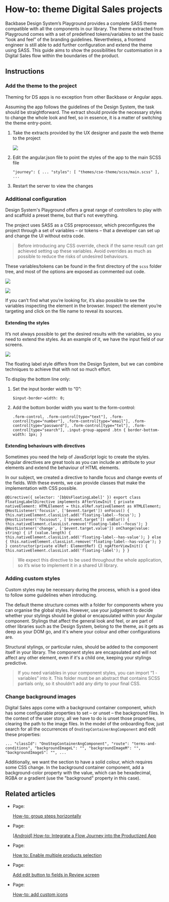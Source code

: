 # How-to: theme Digital Sales projects
Backbase Design System’s Playground provides a complete SASS theme compatible with all the components in our library. The theme extracted from Playground comes with a set of predefined tokens/variables to set the basic “look and feel” of the branding guidelines. Nevertheless, a frontend engineer is still able to add further configuration and extend the theme using SASS. This guide aims to show the possibilities for customisation in a Digital Sales flow within the boundaries of the product.

## Instructions

### Add the theme to the project

Theming for DS apps is no exception from other Backbase or Angular apps.

Assuming the app follows the guidelines of the Design System, the task should be straightforward. The extract should provide the necessary styles to change the whole look and feel, so in essence, it is a matter of switching the theme entry-point.

1.  Take the extracts provided by the UX designer and paste the web theme to the project  
      
    
    ![](./how-to-theme-digital-sales-projects-0.png)
    
2.  Edit the angular.json file to point the styles of the app to the main SCSS file  
      
    
    `"journey": { ... "styles": [ "themes/cse-theme/scss/main.scss" ], ...`
    
3.  Restart the server to view the changes
    

### Additional configuration

Design System's Playground offers a great range of controllers to play with and scaffold a preset theme, but that's not everything.

The project uses SASS as a CSS preprocessor, which preconfigures the project through a set of variables – or tokens – that a developer can set up and change the UI without extra code.

> Before introducing any CSS override, check if the same result can get achieved setting up these variables. Avoid overrides as much as possible to reduce the risks of undesired behaviours.

These variables/tokens can be found in the first directory of the `scss` folder tree, and most of the options are exposed as commented out code.

![](./how-to-theme-digital-sales-projects-1.png)

![](./how-to-theme-digital-sales-projects-2.png)

If you can’t find what you’re looking for, it’s also possible to see the variables inspecting the element in the browser. Inspect the element you’re targeting and click on the file name to reveal its sources.

#### Extending the styles

It’s not always possible to get the desired results with the variables, so you need to extend the styles. As an example of it, we have the input field of our screens.

![](./how-to-theme-digital-sales-projects-3.png)

The floating label style differs from the Design System, but we can combine techniques to achieve that with not so much effort.

To display the bottom line only:

1.  Set the input border width to “0”:
    
    `$input-border-width: 0;`
    
2.  Add the bottom border width you want to the form-control:
    
    `.form-control, .form-control[type="text"], .form-control[type="number"], .form-control[type="email"], .form-control[type="password"], .form-control[type="tel"], .form-control[type="search"], .input-group-append .btn { border-bottom-width: 1px; }`
    

#### Extending behaviours with directives

Sometimes you need the help of JavaScript logic to create the styles. Angular directives are great tools as you can include an attribute to your elements and extend the behaviour of HTML elements.

In our subject, we created a directive to handle focus and change events of the fields. With these events, we can provide classes that make the implementation with CSS possible.

`@Directive({ selector: '[bbUsFloatingLabel]' }) export class FloatingLabelDirective implements AfterViewInit { private nativeElement: HTMLElement = this.elRef.nativeElement as HTMLElement; @HostListener('focusin', ['$event.target']) onFocus() { this.nativeElement.classList.add('floating-label--focus'); } @HostListener('focusout', ['$event.target']) onBlur() { this.nativeElement.classList.remove('floating-label--focus'); } @HostListener('change', ['$event.target.value']) onChange(value: string) { if (value.length) { this.nativeElement.classList.add('floating-label--has-value'); } else { this.nativeElement.classList.remove('floating-label--has-value'); } } constructor(private elRef: ElementRef) {} ngAfterViewInit() { this.nativeElement.classList.add('floating-label'); } }`

> We expect this directive to be used throughout the whole application, so it’s wise to implement it in a shared UI library.

### Adding custom styles

Custom styles may be necessary during the process, which is a good idea to follow some guidelines when introducing.

The default theme structure comes with a folder for components where you can organise the global styles. However, use your judgement to decide whether your stylings should be global or encapsulated within your Angular component. Stylings that affect the general look and feel, or are part of other libraries such as the Design System, belong to the theme, as it gets as deep as your DOM go, and it's where your colour and other configurations are.

Structural stylings, or particular rules, should be added to the component itself in your library. The component styles are encapsulated and will not affect any other element, even if it's a child one, keeping your stylings predictive.

> If you need variables in your component styles, you can import “1 - variables” into it. This folder must be an abstract that contains SCSS partials only, so it shouldn’t add any dirty to your final CSS.

### Change background images

Digital Sales apps come with a background container component, which has some configurable properties to set – or unset – the background files. In the context of the user story, all we have to do is unset those properties, clearing the path to the image files. In the model of the onboarding flow, just search for all the occurrences of `OnoStepContainerAngComponent` and edit these properties:

`... "classId": "OnoStepContainerAngComponent", "route": "terms-and-conditions", "backgroundImageL": "", "backgroundImageM": "", "backgroundImageS": "", ...`

Additionally, we want the section to have a solid colour, which requires some CSS change. In the background container component, add a background-color property with the value, which can be hexadecimal, RGBA or a gradient (use the "background" property in this case).

## Related articles

 

*   Page:
    
    [How-to: group steps horizontally](/wiki/spaces/CSE/pages/3333685249/How-to%3A+group+steps+horizontally)
    
*   Page:
    
    [\[Android\] How-to: Integrate a Flow Journey into the Productized App](/wiki/spaces/CSE/pages/3516760418)
    
*   Page:
    
    [How to: Enable multiple products selection](/wiki/spaces/CSE/pages/3499721196/How+to%3A+Enable+multiple+products+selection)
    
*   Page:
    
    [Add edit button to fields in Review screen](/wiki/spaces/CSE/pages/3471835233/Add+edit+button+to+fields+in+Review+screen)
    
*   Page:
    
    [How-to: add custom icons](/wiki/spaces/CSE/pages/3331981784/How-to%3A+add+custom+icons)